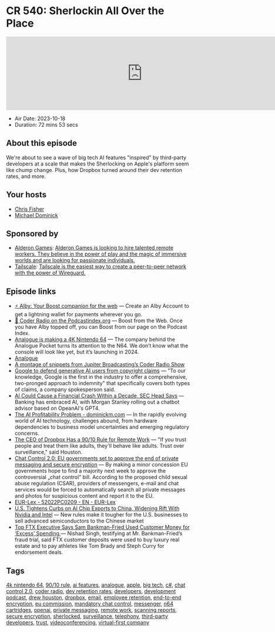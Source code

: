 # CR 540: Sherlockin All Over the Place

<iframe src="https://player.fireside.fm/v2/MLf2ZzhC+3ogT4EkW?theme=dark" width="740" height="200" frameborder="0" scrolling="no"></iframe>

* Air Date: 2023-10-18
* Duration: 72 mins 53 secs

## About this episode

We're about to see a wave of big tech AI features "inspired" by third-party developers at a scale that makes the Sherlocking on Apple's platform seem like chump change. Plus, how Dropbox turned around their dev retention rates, and more.

## Your hosts
* [Chris Fisher](https://coder.show/hosts/chrislas)
* [Michael Dominick](https://coder.show/hosts/michael)

## Sponsored by

  * [Alderon Games](https://alderon.games/coder): [Alderon Games is looking to hire talented remote workers. They believe in the power of play and the magic of immersive worlds and are looking for passionate individuals.](https://alderon.games/coder)
  * [Tailscale](https://tailscale.com/coder): [Tailscale is the easiest way to create a peer-to-peer network with the power of Wireguard. ](https://tailscale.com/coder)



## Episode links

  * [⚡ Alby: Your Boost companion for the web](https://getalby.com/ "⚡ Alby: Your Boost companion for the web") — Create an Alby Account to get a lightning wallet for payments wherever you go. 
  * [🎉 Coder Radio on the Podcastindex.org](https://podcastindex.org/podcast/487548 "🎉 Coder Radio on the Podcastindex.org") — Boost from the Web. Once you have Alby topped off, you can Boost from our page on the Podcast Index.
  * [Analogue is making a 4K Nintendo 64](https://www.theverge.com/2023/10/16/23915941/analogue-3d-nintendo-64 "Analogue is making a 4K Nintendo 64") — The company behind the Analogue Pocket turns its attention to the N64. We don’t know what the console will look like yet, but it’s launching in 2024.
  * [Analogue](https://www.analogue.co/ "Analogue")
  * [A montage of snippets from Jupiter Broadcasting’s Coder Radio Show](https://gigatexal.blog/pages/coder/coder.html "A montage of snippets from Jupiter Broadcasting’s Coder Radio Show")
  * [Google to defend generative AI users from copyright claims](https://www.reuters.com/technology/google-defend-generative-ai-users-copyright-claims-2023-10-12/ "Google to defend generative AI users from copyright claims") — "To our knowledge, Google is the first in the industry to offer a comprehensive, two-pronged approach to indemnity" that specifically covers both types of claims, a company spokesperson said.
  * [AI Could Cause a Financial Crash Within a Decade, SEC Head Says](https://markets.businessinsider.com/news/stocks/ai-could-cause-financial-crash-within-decade-sec-head-says-2023-10 "AI Could Cause a Financial Crash Within a Decade, SEC Head Says") — Banking has embraced AI, with Morgan Stanley rolling out a chatbot advisor based on OpeanAI's GPT4. 
  * [The AI Profitability Problem - dominickm.com](https://dominickm.com/the-ai-profitability-problem/ "The AI Profitability Problem - dominickm.com") — In the rapidly evolving world of AI technology, challenges abound, from hardware dependencies to business model uncertainties and emerging regulatory concerns. 
  * [The CEO of Dropbox Has a 90/10 Rule for Remote Work](https://www.businessinsider.com/remote-work-return-to-office-dropbox-ceo-90-10-rule-2023-10 "The CEO of Dropbox Has a 90/10 Rule for Remote Work") — "If you trust people and treat them like adults, they'll behave like adults. Trust over surveillance," said Houston.
  * [Chat Control 2.0: EU governments set to approve the end of private messaging and secure encryption](https://www.patrick-breyer.de/en/chat-control-2-0-eu-governments-set-to-approve-the-end-of-private-messaging-and-secure-encryption/ "Chat Control 2.0: EU governments set to approve the end of private messaging and secure encryption") — By making a minor concession EU governments hope to find a majority next week to approve the controversial „chat control“ bill. According to the proposed child sexual abuse regulation (CSAR), providers of messengers, e-mail and chat services would be forced to automatically search all private messages and photos for suspicious content and report it to the EU.
  * [EUR-Lex - 52022PC0209 - EN - EUR-Lex](https://eur-lex.europa.eu/legal-content/EN/TXT/?uri=COM%3A2022%3A209%3AFIN&qid=1652451192472 "EUR-Lex - 52022PC0209 - EN - EUR-Lex")
  * [U.S. Tightens Curbs on AI Chip Exports to China, Widening Rift With Nvidia and Intel](https://www.wsj.com/tech/u-s-tightens-curbs-on-ai-chip-exports-to-china-widening-rift-with-u-s-businesses-3b9983df "U.S. Tightens Curbs on AI Chip Exports to China, Widening Rift With Nvidia and Intel") — New rules make it tougher for the U.S. businesses to sell advanced semiconductors to the Chinese market
  * [Top FTX Executive Says Sam Bankman-Fried Used Customer Money for ‘Excess’ Spending ](https://www.nytimes.com/2023/10/16/technology/ftx-executive-trial-sam-bankman-fried-excess-spending.html "Top FTX Executive Says Sam Bankman-Fried Used Customer Money for ‘Excess’ Spending ") — Nishad Singh, testifying at Mr. Bankman-Fried’s fraud trial, said FTX customer deposits were used to buy luxury real estate and to pay athletes like Tom Brady and Steph Curry for endorsement deals.



## Tags

[4k nintendo 64](https://coder.show/tags/4k%20nintendo%2064), [90/10 rule](https://coder.show/tags/90%2F10%20rule), [ai features](https://coder.show/tags/ai%20features), [analogue](https://coder.show/tags/analogue), [apple](https://coder.show/tags/apple), [big tech](https://coder.show/tags/big%20tech), [c#](https://coder.show/tags/c%23), [chat control 2.0](https://coder.show/tags/chat%20control%202.0), [coder radio](https://coder.show/tags/coder%20radio), [dev retention rates](https://coder.show/tags/dev%20retention%20rates), [developers](https://coder.show/tags/developers), [development podcast](https://coder.show/tags/development%20podcast), [drew houston](https://coder.show/tags/drew%20houston), [dropbox](https://coder.show/tags/dropbox), [email](https://coder.show/tags/email), [employee retention](https://coder.show/tags/employee%20retention), [end-to-end encryption](https://coder.show/tags/end-to-end%20encryption), [eu commission](https://coder.show/tags/eu%20commission), [mandatory chat control](https://coder.show/tags/mandatory%20chat%20control), [messenger](https://coder.show/tags/messenger), [n64 cartridges](https://coder.show/tags/n64%20cartridges), [openai](https://coder.show/tags/openai), [private messaging](https://coder.show/tags/private%20messaging), [remote work](https://coder.show/tags/remote%20work), [scanning reports](https://coder.show/tags/scanning%20reports), [secure encryption](https://coder.show/tags/secure%20encryption), [sherlocked](https://coder.show/tags/sherlocked), [surveillance](https://coder.show/tags/surveillance), [telephony](https://coder.show/tags/telephony), [third-party developers](https://coder.show/tags/third-party%20developers), [trust](https://coder.show/tags/trust), [videoconferencing](https://coder.show/tags/videoconferencing), [virtual-first company](https://coder.show/tags/virtual-first%20company)